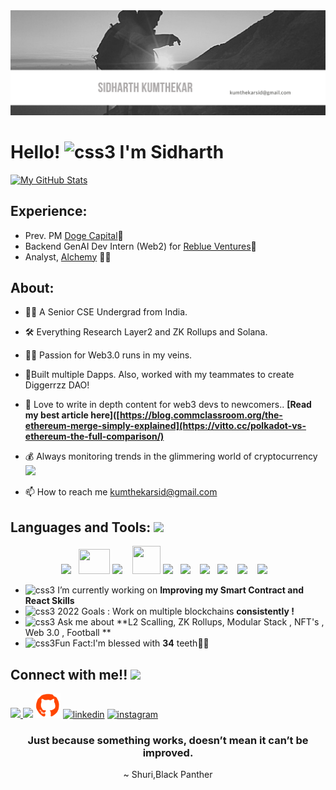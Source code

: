 <img src="SIDHARTH KUMTHEKAR.png">


# Hello!  <img src="https://emojipedia-us.s3.amazonaws.com/source/skype/289/victory-hand_270c-fe0f.png" width = 30px alt="css3"/> I'm Sidharth 
[![My GitHub Stats](https://github-readme-stats.vercel.app/api?username=Sidharth004&show_icons=true&theme=tokyonight&include_all_commits=true)](https://github.com/anuraghazra/github-readme-stats)

## Experience: 
- Prev. PM [Doge Capital](https://www.wardrobe.live/)🐶
- Backend GenAI Dev Intern (Web2) for [Reblue Ventures](https://www.reblueventures.com/)🍃
- Analyst, [Alchemy](https://www.alchemy.com/) 🧙‍♀️

## About:
- 👨‍💻 A Senior CSE Undergrad from India.
- 🛠 Everything Research Layer2 and ZK Rollups and Solana.
- 🐱‍🏍 Passion for Web3.0 runs in my veins.
- 🤩Built multiple Dapps. Also, worked with my teammates to create Diggerrzz DAO!
- 🐼 Love to write in depth content for web3 devs to newcomers.. **[Read my best article here]([https://blog.commclassroom.org/the-ethereum-merge-simply-explained](https://vitto.cc/polkadot-vs-ethereum-the-full-comparison/)**
- 💰 Always monitoring trends in the glimmering world of cryptocurrency  <img src="https://tenor.com/view/money-with-wings-joypixels-flying-wealth-rich-gif-17542745.gif" width = 30px />


- 📫 How to reach me kumthekarsid@gmail.com

<!---
Sidharth004/Sidharth004 is a ✨ special ✨ repository because its `README.md` (this file) appears on your GitHub profile.
You can click the Preview link to take a look at your changes.
--->


<!--I'm Sidharth a sophomore CS student from India. 
I'm fond of working on native projects also
I'm deeply fascininated with the evergrowing dimension of  web 3.0 . 
I love exploring about dapps built on ethereum blockchain follow the trends in glimmering world of cryptocurrency  <img src="https://tenor.com/view/money-with-wings-joypixels-flying-wealth-rich-gif-17542745.gif" width = 30px /> -->

<h2> Languages and Tools: <img src = "https://media2.giphy.com/media/QssGEmpkyEOhBCb7e1/giphy.gif?cid=ecf05e47a0n3gi1bfqntqmob8g9aid1oyj2wr3ds3mg700bl&rid=giphy.gif" width = 32px> </h2>
<p align ="center">
  <img src="https://img.shields.io/badge/Solidity-e6e6e6?style=for-the-badge&logo=solidity&logoColor=black" >&nbsp;&nbsp;
  <img src="https://seeklogo.com/images/H/hardhat-logo-888739EBB4-seeklogo.com.png" width="50" height="40" >
  <img src ="https://img.shields.io/badge/HTML-239120?style=for-the-badge&logo=html5&logoColor=white"> &nbsp;&nbsp;
  <img src="https://raw.githubusercontent.com/danielcranney/readme-generator/main/public/icons/skills/metamask-colored.svg" width="45" height="45">
  <img src="https://img.shields.io/badge/JavaScript-323330?style=for-the-badge&logo=javascript&logoColor=F7DF1E" >&nbsp;&nbsp;
  <img src ="https://img.shields.io/badge/Python-14354C?style=for-the-badge&logo=python&logoColor=white"> &nbsp;&nbsp;
  <img src="https://img.shields.io/badge/Vite-B73BFE?style=for-the-badge&logo=vite&logoColor=FFD62E" >&nbsp;&nbsp;
  <img src ="https://img.shields.io/badge/Java-ED8B00?style=for-the-badge&logo=java&logoColor=white"> &nbsp;&nbsp;
  <img src ="https://img.shields.io/badge/React-20232A?style=for-the-badge&logo=react&logoColor=61DAFB"> &nbsp;&nbsp;
  <img src ="https://img.shields.io/badge/MySQL-005C84?style=for-the-badge&logo=mysql&logoColor=white" > &nbsp;&nbsp;
  
- <img src="https://emojipedia-us.s3.amazonaws.com/source/skype/289/direct-hit_1f3af.png" width = 30px alt="css3"/> I’m currently working on **Improving my Smart Contract and React Skills** 
- <img src="https://emojipedia-us.s3.amazonaws.com/source/skype/289/direct-hit_1f3af.png" width = 30px alt="css3"/> 2022 Goals : Work on multiple blockchains **consistently !**
- <img src="https://media1.giphy.com/media/oH9EpHYhOtlIZipqpk/giphy.gif" width = 30px alt="css3"/> Ask me about **L2 Scalling, ZK Rollups, Modular Stack , NFT's , Web 3.0 , Football **
- <img src="https://tenor.com/view/lightning-bolt-thunder-flashing-colors-lightning-gif-17433030.gif" width =30px alt="css3"/>Fun Fact:I'm blessed with **34** teeth🧛😂

 ## Connect with me!! <img src='https://raw.githubusercontent.com/ShahriarShafin/ShahriarShafin/main/Assets/handshake.gif' width="60px">
 <a href="https://blog.commclassroom.org/the-ethereum-merge-simply-explained" target="blank"><img src="https://img.shields.io/badge/Hashnode-2962FF?style=for-the-badge&logo=hashnode&logoColor=white" /> </a>
<a href="https://twitter.com/sid76437530"><img src="https://img.shields.io/badge/twitter-1DA1F2.svg?style=for-the-badge&logo=twitter&logoColor=white"/></a>
[<img src='https://github.com/AaryanShaikh/AaryanShaikh/blob/main/git.gif' alt='github' width = 40px>](https://github.com/Sidharth004) [<img src='https://cliply.co/wp-content/uploads/2021/02/372102050_LINKEDIN_ICON_TRANSPARENT_1080.gif' alt='linkedin' width = 40px>](https://www.linkedin.com/in/sidharth-kumthekar04r-70772b1a7/)      [<img src='http://smsv.sg/wp-content/uploads/2020/08/insta-gif.gif' alt='instagram' width = 40px>](https://www.instagram.com/sid_999999999/)
  
  
<!--<blockquote>
  <p>Discipline or regret </p>
</blockquote> -->

 <h3 align="center">Just because something works, doesn’t mean it can’t be improved.</h3>
<p align="center">~ Shuri,Black Panther</p> 
